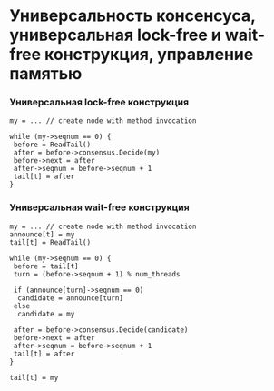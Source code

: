  # Универсальность консенсуса, универсальная lock-free и wait-free конструкция, управление памятью



### Универсальная lock-free конструкция

```
my = ... // create node with method invocation

while (my->seqnum == 0) {
 before = ReadTail()
 after = before->consensus.Decide(my)
 before->next = after
 after->seqnum = before->seqnum + 1
 tail[t] = after
}

```

### Универсальная wait-free конструкция

```
my = ... // create node with method invocation
announce[t] = my
tail[t] = ReadTail()

while (my->seqnum == 0) {
 before = tail[t]
 turn = (before->seqnum + 1) % num_threads
 
 if (announce[turn]->seqnum == 0)
  candidate = announce[turn]
 else
  candidate = my
  
 after = before->consensus.Decide(candidate)
 before->next = after
 after->seqnum = before->seqnum + 1
 tail[t] = after
}

tail[t] = my
```
